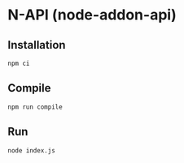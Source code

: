 # N-API (node-addon-api)

## Installation
`npm ci`

## Compile
`npm run compile`

## Run
`node index.js`